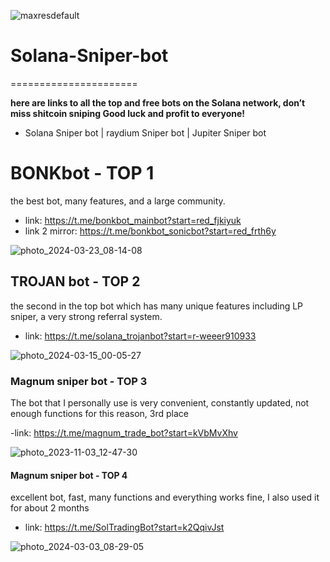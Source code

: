 
![maxresdefault](https://github.com/tangm777/Solana-Sniper-bot/assets/165523349/45f05515-4d8c-4fa8-8b3b-ced2b19aeb53)

# Solana-Sniper-bot
======================

**here are links to all the top and free bots on the Solana network, don’t miss shitcoin sniping
Good luck and profit to everyone!**

- Solana Sniper bot | raydium Sniper bot | Jupiter Sniper bot 


# BONKbot - TOP 1

the best bot, many features, and a large community.

- link: https://t.me/bonkbot_mainbot?start=red_fjkiyuk
- link 2 mirror: https://t.me/bonkbot_sonicbot?start=red_frth6y
  
![photo_2024-03-23_08-14-08](https://github.com/tangm777/Solana-Sniper-bot/assets/165523349/8c01e0aa-2974-4590-87f7-e7c630b6d9fa)


## TROJAN bot - TOP 2

the second in the top bot which has many unique features including LP sniper, a very strong referral system.

- link: https://t.me/solana_trojanbot?start=r-weeer910933
  
![photo_2024-03-15_00-05-27](https://github.com/tangm777/Solana-Sniper-bot/assets/165523349/d6c88ada-d04f-4504-a7c0-071c7430d9cb)


### Magnum sniper bot - TOP 3

The bot that I personally use is very convenient, constantly updated, not enough functions for this reason, 3rd place

-link: https://t.me/magnum_trade_bot?start=kVbMvXhv

![photo_2023-11-03_12-47-30](https://github.com/tangm777/Solana-Sniper-bot/assets/165523349/dfa3b024-cd82-4926-aeba-bd8cdaac14e6)


#### Magnum sniper bot - TOP 4

excellent bot, fast, many functions and everything works fine, I also used it for about 2 months

- link: https://t.me/SolTradingBot?start=k2QqivJst
  
![photo_2024-03-03_08-29-05](https://github.com/tangm777/Solana-Sniper-bot/assets/165523349/3a6795ed-2944-42cc-ba11-c5991de3c54b)


